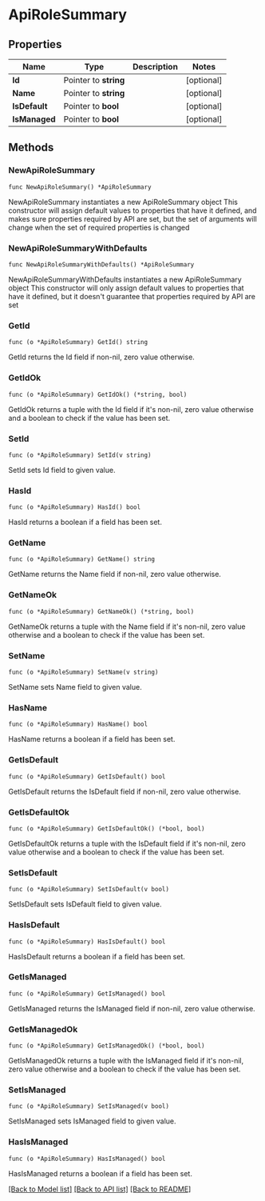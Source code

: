 # ApiRoleSummary

## Properties

Name | Type | Description | Notes
------------ | ------------- | ------------- | -------------
**Id** | Pointer to **string** |  | [optional] 
**Name** | Pointer to **string** |  | [optional] 
**IsDefault** | Pointer to **bool** |  | [optional] 
**IsManaged** | Pointer to **bool** |  | [optional] 

## Methods

### NewApiRoleSummary

`func NewApiRoleSummary() *ApiRoleSummary`

NewApiRoleSummary instantiates a new ApiRoleSummary object
This constructor will assign default values to properties that have it defined,
and makes sure properties required by API are set, but the set of arguments
will change when the set of required properties is changed

### NewApiRoleSummaryWithDefaults

`func NewApiRoleSummaryWithDefaults() *ApiRoleSummary`

NewApiRoleSummaryWithDefaults instantiates a new ApiRoleSummary object
This constructor will only assign default values to properties that have it defined,
but it doesn't guarantee that properties required by API are set

### GetId

`func (o *ApiRoleSummary) GetId() string`

GetId returns the Id field if non-nil, zero value otherwise.

### GetIdOk

`func (o *ApiRoleSummary) GetIdOk() (*string, bool)`

GetIdOk returns a tuple with the Id field if it's non-nil, zero value otherwise
and a boolean to check if the value has been set.

### SetId

`func (o *ApiRoleSummary) SetId(v string)`

SetId sets Id field to given value.

### HasId

`func (o *ApiRoleSummary) HasId() bool`

HasId returns a boolean if a field has been set.

### GetName

`func (o *ApiRoleSummary) GetName() string`

GetName returns the Name field if non-nil, zero value otherwise.

### GetNameOk

`func (o *ApiRoleSummary) GetNameOk() (*string, bool)`

GetNameOk returns a tuple with the Name field if it's non-nil, zero value otherwise
and a boolean to check if the value has been set.

### SetName

`func (o *ApiRoleSummary) SetName(v string)`

SetName sets Name field to given value.

### HasName

`func (o *ApiRoleSummary) HasName() bool`

HasName returns a boolean if a field has been set.

### GetIsDefault

`func (o *ApiRoleSummary) GetIsDefault() bool`

GetIsDefault returns the IsDefault field if non-nil, zero value otherwise.

### GetIsDefaultOk

`func (o *ApiRoleSummary) GetIsDefaultOk() (*bool, bool)`

GetIsDefaultOk returns a tuple with the IsDefault field if it's non-nil, zero value otherwise
and a boolean to check if the value has been set.

### SetIsDefault

`func (o *ApiRoleSummary) SetIsDefault(v bool)`

SetIsDefault sets IsDefault field to given value.

### HasIsDefault

`func (o *ApiRoleSummary) HasIsDefault() bool`

HasIsDefault returns a boolean if a field has been set.

### GetIsManaged

`func (o *ApiRoleSummary) GetIsManaged() bool`

GetIsManaged returns the IsManaged field if non-nil, zero value otherwise.

### GetIsManagedOk

`func (o *ApiRoleSummary) GetIsManagedOk() (*bool, bool)`

GetIsManagedOk returns a tuple with the IsManaged field if it's non-nil, zero value otherwise
and a boolean to check if the value has been set.

### SetIsManaged

`func (o *ApiRoleSummary) SetIsManaged(v bool)`

SetIsManaged sets IsManaged field to given value.

### HasIsManaged

`func (o *ApiRoleSummary) HasIsManaged() bool`

HasIsManaged returns a boolean if a field has been set.


[[Back to Model list]](../README.md#documentation-for-models) [[Back to API list]](../README.md#documentation-for-api-endpoints) [[Back to README]](../README.md)


